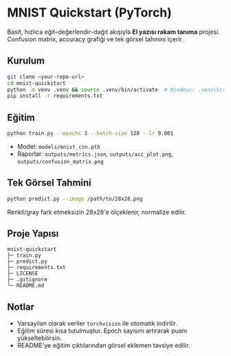 # MNIST Quickstart (PyTorch)

Basit, hızlıca eğit–değerlendir–dağıt akışıyla **El yazısı rakam tanıma** projesi.
Confusion matrix, accuracy grafiği ve tek görsel tahmini içerir.

## Kurulum
```bash
git clone <your-repo-url>
cd mnist-quickstart
python -m venv .venv && source .venv/bin/activate  # Windows: .venv\Scripts\activate
pip install -r requirements.txt
```

## Eğitim
```bash
python train.py --epochs 3 --batch-size 128 --lr 0.001
```
- Model: `models/mnist_cnn.pth`
- Raporlar: `outputs/metrics.json`, `outputs/acc_plot.png`, `outputs/confusion_matrix.png`

## Tek Görsel Tahmini
```bash
python predict.py --image /path/to/28x28.png
```
Renkli/gray fark etmeksizin 28x28'e ölçeklenir, normalize edilir.

## Proje Yapısı
```
mnist-quickstart
├─ train.py
├─ predict.py
├─ requirements.txt
├─ LICENSE
├─ .gitignore
└─ README.md
```

## Notlar
- Varsayılan olarak veriler `torchvision` ile otomatik indirilir.
- Eğitim süresi kısa tutulmuştur. Epoch sayısını artırarak puanı yükseltebilirsin.
- README'ye eğitim çıktılarından görsel eklemen tavsiye edilir.